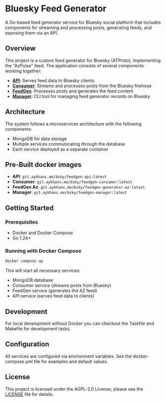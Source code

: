 # Bluesky Feed Generator

A Go-based feed generator service for Bluesky social platform that includes components for streaming and processing posts, generating feeds, and exposing them via an API.

## Overview

This project is a custom feed generator for Bluesky (ATProto), implementing the "AzPulse" feed. The application consists of several components working together:

- [**API**](./cmd/api): Serves feed data to Bluesky clients
- [**Consumer**](./cmd/consumer): Streams and processes posts from the Bluesky firehose
- [**FeedGen**](./cmd/feedgen): Processes posts and generates the feed content
- [**Manager**](./cmd/manager): CLI tool for managing feed generator records on Bluesky

## Architecture

The system follows a microservices architecture with the following components:

- MongoDB for data storage
- Multiple services communicating through the database
- Each service deployed as a separate container

## Pre-Built docker images

- **API**: `git.aykhans.me/bsky/feedgen-api:latest`
- **Consumer**: `git.aykhans.me/bsky/feedgen-consumer:latest`
- **FeedGen Az**: `git.aykhans.me/bsky/feedgen-generator-az:latest`
- **Manager**: `git.aykhans.me/bsky/feedgen-manager:latest`

## Getting Started

### Prerequisites

- Docker and Docker Compose
- Go 1.24+

### Running with Docker Compose

```bash
docker compose up
```

This will start all necessary services:

- MongoDB database
- Consumer service (streams posts from Bluesky)
- FeedGen service (generates the AZ feed)
- API service (serves feed data to clients)

## Development

For local development without Docker you can checkout the Taskfile and Makefile for development tasks.

## Configuration

All services are configured via environment variables. See the docker-compose.yml file for examples and default values.

## License

This project is licensed under the AGPL-3.0 License, please see the [LICENSE](./LICENSE) file for details.
